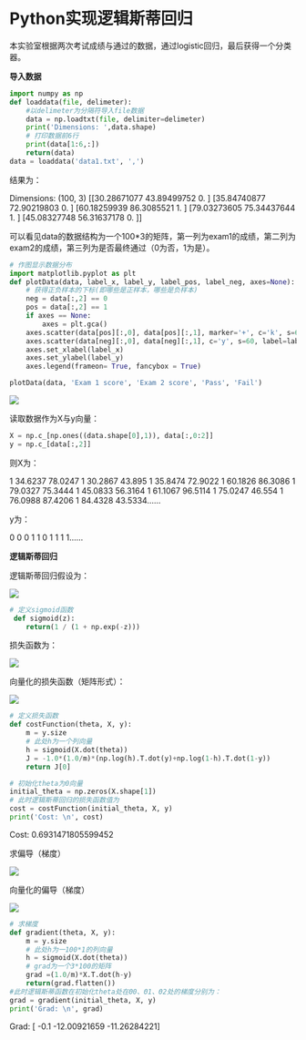 # Python实现逻辑斯蒂回归

本实验室根据两次考试成绩与通过的数据，通过logistic回归，最后获得一个分类器。

**导入数据**

```python
import numpy as np
def loaddata(file, delimeter):
    #以delimeter为分隔符导入file数据
    data = np.loadtxt(file, delimiter=delimeter)
    print('Dimensions: ',data.shape)
    # 打印数据前6行
    print(data[1:6,:])
    return(data)
data = loaddata('data1.txt', ',')
```

结果为：

Dimensions:  (100, 3)
[[30.28671077 43.89499752  0.        ]
 [35.84740877 72.90219803  0.        ]
 [60.18259939 86.3085521   1.        ]
 [79.03273605 75.34437644  1.        ]
 [45.08327748 56.31637178  0.        ]]

可以看见data的数据结构为一个100*3的矩阵，第一列为exam1的成绩，第二列为exam2的成绩，第三列为是否最终通过（0为否，1为是）。

```python
# 作图显示数据分布
import matplotlib.pyplot as plt
def plotData(data, label_x, label_y, label_pos, label_neg, axes=None):
    # 获得正负样本的下标(即哪些是正样本，哪些是负样本)
    neg = data[:,2] == 0
    pos = data[:,2] == 1
    if axes == None:
        axes = plt.gca()
    axes.scatter(data[pos][:,0], data[pos][:,1], marker='+', c='k', s=60, linewidth=2, label=label_pos)
    axes.scatter(data[neg][:,0], data[neg][:,1], c='y', s=60, label=label_neg)
    axes.set_xlabel(label_x)
    axes.set_ylabel(label_y)
    axes.legend(frameon= True, fancybox = True)

plotData(data, 'Exam 1 score', 'Exam 2 score', 'Pass', 'Fail')
```

![](D:\ML-Excercise\pictures\chapter2\实验图\逻辑斯蒂数据1.png)

读取数据作为X与y向量：

```python
X = np.c_[np.ones((data.shape[0],1)), data[:,0:2]]
y = np.c_[data[:,2]]
```

则X为：

1	34.6237	78.0247
1	30.2867	43.895
1	35.8474	72.9022
1	60.1826	86.3086
1	79.0327	75.3444
1	45.0833	56.3164
1	61.1067	96.5114
1	75.0247	46.554
1	76.0988	87.4206
1	84.4328	43.5334......

y为：

0
0
0
1
1
0
1
1
1
1......

**逻辑斯蒂回归**

逻辑斯蒂回归假设为：

![](D:\ML-Excercise\pictures\chapter2\实验图\逻辑斯蒂回归假设.PNG)

```python
# 定义sigmoid函数
 def sigmoid(z):
    return(1 / (1 + np.exp(-z)))
```

损失函数为：

![](D:\ML-Excercise\pictures\chapter2\实验图\逻辑斯蒂损失函数.PNG)

向量化的损失函数（矩阵形式）：

![](D:\ML-Excercise\pictures\chapter2\实验图\逻辑斯蒂向量化的损失函数.PNG)

```python
# 定义损失函数
def costFunction(theta, X, y):
    m = y.size
    # 此处h为一个列向量
    h = sigmoid(X.dot(theta)) 
    J = -1.0*(1.0/m)*(np.log(h).T.dot(y)+np.log(1-h).T.dot(1-y))            
    return J[0]

# 初始化theta为0向量
initial_theta = np.zeros(X.shape[1])
# 此时逻辑斯蒂回归的损失函数值为
cost = costFunction(initial_theta, X, y)
print('Cost: \n', cost)
```

Cost: 
 0.6931471805599452

求偏导（梯度）

![](D:\ML-Excercise\pictures\chapter2\实验图\逻辑斯蒂偏导.PNG)

向量化的偏导（梯度）

![](D:\ML-Excercise\pictures\chapter2\实验图\逻辑斯蒂向量化的偏导.PNG)

```python
# 求梯度
def gradient(theta, X, y):
    m = y.size
    # 此处h为一100*1的列向量
    h = sigmoid(X.dot(theta))
    # grad为一个3*100的矩阵
    grad =(1.0/m)*X.T.dot(h-y)
    return(grad.flatten())
#此时逻辑斯蒂函数在初始化theta处在Θ0、Θ1、Θ2处的梯度分别为：
grad = gradient(initial_theta, X, y)
print('Grad: \n', grad)
```

Grad: 
 [ -0.1        -12.00921659 -11.26284221]

